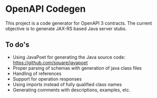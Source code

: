 OpenAPI Codegen
===============

This project is a code generator for OpenAPI 3 contracts. The current objective is
to generate JAX-RS based Java server stubs. 

To do's
-------
- Using JavaPoet for generating the Java source code: https://github.com/square/javapoet
- Proper parsing of schemas with generation of java class files
- Handling of references
- Support for operation responses
- Using imports instead of fully qualified class names
- Generating comments with descriptions, examples, etc.